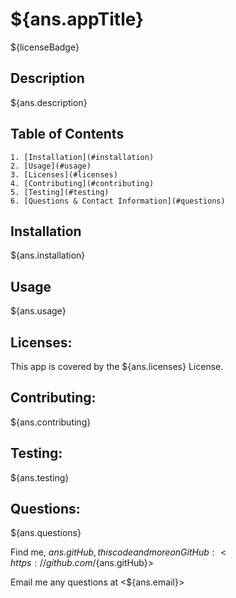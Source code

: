 
# ${ans.appTitle}

${licenseBadge}

## Description

${ans.description}

## Table of Contents

    1. [Installation](#installation)
    2. [Usage](#usage)
    3. [Licenses](#licenses)
    4. [Contributing](#contributing)
    5. [Testing](#testing) 
    6. [Questions & Contact Information](#questions)

## Installation

${ans.installation}

## Usage

${ans.usage}

## Licenses: 

This app is covered by the ${ans.licenses} License.

## Contributing:

${ans.contributing}

## Testing: 

${ans.testing}

## Questions:

${ans.questions}

Find me, ${ans.gitHub}, this code and more on GitHub: <https://github.com/${ans.gitHub}>

Email me any questions at <${ans.email}>
